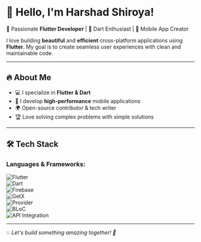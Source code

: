# 👋 Hello, I'm Harshad Shiroya!

🚀 Passionate **Flutter Developer** | 💙 Dart Enthusiast | 📱 Mobile App Creator

I love building **beautiful** and **efficient** cross-platform applications using **Flutter**. My goal is to create seamless user experiences with clean and maintainable code.

---

## 🔥 About Me  

- 💻 I specialize in **Flutter & Dart**  
- 📱 I develop **high-performance** mobile applications  
- 🌍 Open-source contributor & tech writer  
- 🏆 Love solving complex problems with simple solutions  

---

## 🛠️ Tech Stack  

### **Languages & Frameworks:**  
![Flutter](https://img.shields.io/badge/Flutter-02569B?style=flat&logo=flutter&logoColor=white)  
![Dart](https://img.shields.io/badge/Dart-0175C2?style=flat&logo=dart&logoColor=white)  
![Firebase](https://img.shields.io/badge/Firebase-FFCA28?style=flat&logo=firebase&logoColor=black)  
![GetX](https://img.shields.io/badge/GetX-6800F0?style=flat&logo=flutter&logoColor=white)  
![Provider](https://img.shields.io/badge/Provider-0277BD?style=flat&logo=flutter&logoColor=white)  
![BLoC](https://img.shields.io/badge/BLoC-009688?style=flat&logo=flutter&logoColor=white)  
![API Integration](https://img.shields.io/badge/API_Integration-FF5733?style=flat&logo=api&logoColor=white)

---

💡 *Let's build something amazing together! 🚀*
